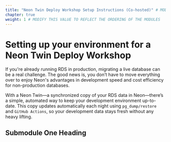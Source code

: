 ```yaml
---
title: "Neon Twin Deploy Workshop Setup Instructions (Co-hosted)" # MODIFY THIS TITLE
chapter: true
weight: 1 # MODIFY THIS VALUE TO REFLECT THE ORDERING OF THE MODULES
---
```


<!-- MORE SUBMODULES CAN BE ADDED TO DIVIDE UP THE SETUP INTO SMALLER SECTIONS -->
<!-- COPY AND PASTE THIS SUBMODULE FILE, RENAME, AND CHANGE THE CONTENTS AS NECESSARY -->

# Setting up your environment for a Neon Twin Deploy Workshop <!-- MODIFY THIS HEADING -->

If you're already running RDS in production, migrating a live database can be a real challenge. The good news is, you don’t have to move everything over to enjoy Neon's advantages in development speed and cost efficiency for non-production databases.

With a Neon Twin—a synchronized copy of your RDS data in Neon—there’s a simple, automated way to keep your development environment up-to-date. This copy updates automatically each night using ```pg_dump/restore ``` and ```GitHub Actions```, so your development data stays fresh without any heavy lifting.

## Submodule One Heading <!-- MODIFY THIS SUBHEADING -->


